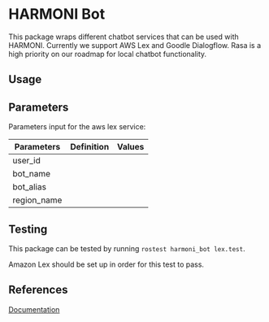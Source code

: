 # HARMONI Bot

This package wraps different chatbot services that can be used with HARMONI. Currently we support AWS Lex and Goodle Dialogflow. Rasa is a high priority on our roadmap for local chatbot functionality.

## Usage
## Parameters

Parameters input for the aws lex service: 

| Parameters           | Definition | Values |
|----------------------|------------|--------|
|user_id               |            |        |
|bot_name              |            |        |
|bot_alias             |            |        |
|region_name           |            |        |

## Testing
This package can be tested by running `rostest harmoni_bot lex.test`.

Amazon Lex should be set up in order for this test to pass.
## References
[Documentation](https://harmoni.readthedocs.io/en/latest/packages/harmoni_bot.html)